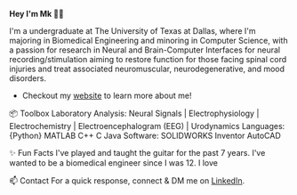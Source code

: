 **Hey I'm Mk 👋🏾**

I'm a undergraduate at The University of Texas at Dallas, where I'm majoring in Biomedical Engineering and minoring in Computer Science, with a passion for research in Neural and Brain-Computer Interfaces for neural recording/stimulation aiming to restore function for those facing spinal cord injuries and treat associated neuromuscular, neurodegenerative, and mood disorders.
- Checkout my [website](https://mkmaharana.com/) to learn more about me!

📦 Toolbox
Laboratory Analysis: Neural Signals | Electrophysiology | Electrochemistry | Electroencephalogram (EEG) | Urodynamics
Languages: {Python} MATLAB C++ C Java
Software: SOLIDWORKS Inventor AutoCAD 

✨ Fun Facts
I've played and taught the guitar for the past 7 years.
I've wanted to be a biomedical engineer since I was 12.
I love

📫 Contact
For a quick response, connect & DM me on [LinkedIn](https://www.linkedin.com/in/mrigankmaharana/).
